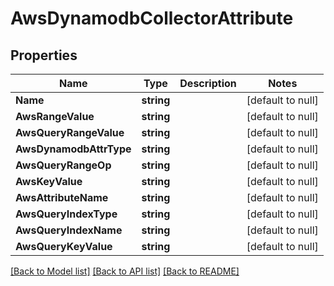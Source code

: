 # AwsDynamodbCollectorAttribute

## Properties
Name | Type | Description | Notes
------------ | ------------- | ------------- | -------------
**Name** | **string** |  | [default to null]
**AwsRangeValue** | **string** |  | [default to null]
**AwsQueryRangeValue** | **string** |  | [default to null]
**AwsDynamodbAttrType** | **string** |  | [default to null]
**AwsQueryRangeOp** | **string** |  | [default to null]
**AwsKeyValue** | **string** |  | [default to null]
**AwsAttributeName** | **string** |  | [default to null]
**AwsQueryIndexType** | **string** |  | [default to null]
**AwsQueryIndexName** | **string** |  | [default to null]
**AwsQueryKeyValue** | **string** |  | [default to null]

[[Back to Model list]](../README.md#documentation-for-models) [[Back to API list]](../README.md#documentation-for-api-endpoints) [[Back to README]](../README.md)


